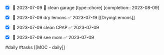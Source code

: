 - [x] 📅 2023-07-09 🔼 clean garage [type::chore]  [completion:: 2023-08-09]
- [x] 📅 2023-07-09 dry lemons ✅ 2023-07-19
[[DryingLemons]]

- [x] 📅 2023-07-09 clean CPAP ✅ 2023-07-09
- [x] 📅 2023-07-09 see mom ✅ 2023-07-09

#daily #tasks 
[[MOC - daily]]